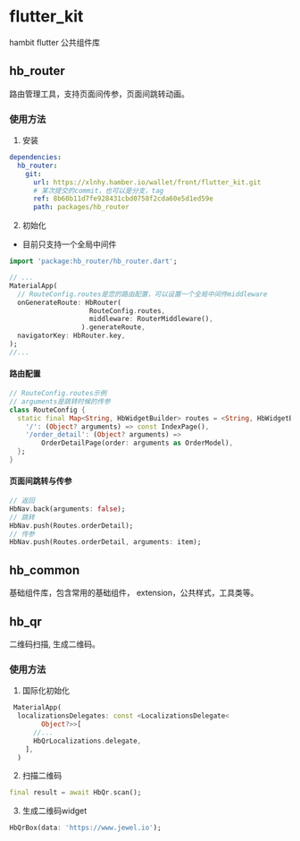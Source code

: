 # flutter_kit

hambit flutter 公共组件库

## hb_router
路由管理工具，支持页面间传参，页面间跳转动画。
### 使用方法
1. 安装
```yaml
dependencies:
  hb_router:
    git:
      url: https://xlnhy.hamber.io/wallet/front/flutter_kit.git
      # 某次提交的commit，也可以是分支，tag
      ref: 8b60b11d7fe928431cbd0758f2cda60e5d1ed59e  
      path: packages/hb_router
```
2. 初始化
- 目前只支持一个全局中间件
```dart
import 'package:hb_router/hb_router.dart';

// ...
MaterialApp(
  // RouteConfig.routes是您的路由配置，可以设置一个全局中间件middleware
  onGenerateRoute: HbRouter(
                    RouteConfig.routes,
                    middleware: RouterMiddleware(),
                  ).generateRoute,
  navigatorKey: HbRouter.key,
);
//...
```
#### 路由配置
```dart
// RouteConfig.routes示例
// arguments是跳转时候的传参
class RouteConfig {
  static final Map<String, HbWidgetBuilder> routes = <String, HbWidgetBuilder>{
    '/': (Object? arguments) => const IndexPage(),
    '/order_detail': (Object? arguments) =>
        OrderDetailPage(order: arguments as OrderModel),
  };
}
```
#### 页面间跳转与传参
```dart
// 返回
HbNav.back(arguments: false);
// 跳转
HbNav.push(Routes.orderDetail);
// 传参
HbNav.push(Routes.orderDetail, arguments: item);
```


## hb_common
基础组件库，包含常用的基础组件， extension，公共样式，工具类等。

## hb_qr
二维码扫描, 生成二维码。
### 使用方法
1. 国际化初始化
```dart
 MaterialApp(
  localizationsDelegates: const <LocalizationsDelegate<
        Object?>>[
      //...
      HbQrLocalizations.delegate,
    ],
  )
```
2. 扫描二维码
```dart
final result = await HbQr.scan();
```
3. 生成二维码widget
```dart
HbQrBox(data: 'https://www.jewel.io');
```